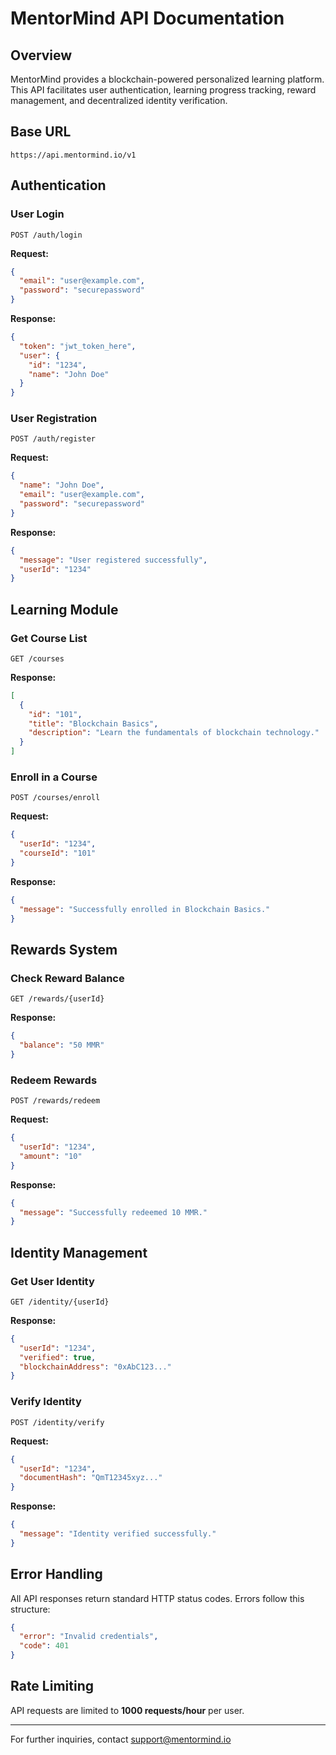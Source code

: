 # MentorMind API Documentation

## Overview
MentorMind provides a blockchain-powered personalized learning platform. This API facilitates user authentication, learning progress tracking, reward management, and decentralized identity verification.

## Base URL
```
https://api.mentormind.io/v1
```

## Authentication
### User Login
```
POST /auth/login
```
**Request:**
```json
{
  "email": "user@example.com",
  "password": "securepassword"
}
```
**Response:**
```json
{
  "token": "jwt_token_here",
  "user": {
    "id": "1234",
    "name": "John Doe"
  }
}
```

### User Registration
```
POST /auth/register
```
**Request:**
```json
{
  "name": "John Doe",
  "email": "user@example.com",
  "password": "securepassword"
}
```
**Response:**
```json
{
  "message": "User registered successfully",
  "userId": "1234"
}
```

## Learning Module
### Get Course List
```
GET /courses
```
**Response:**
```json
[
  {
    "id": "101",
    "title": "Blockchain Basics",
    "description": "Learn the fundamentals of blockchain technology."
  }
]
```

### Enroll in a Course
```
POST /courses/enroll
```
**Request:**
```json
{
  "userId": "1234",
  "courseId": "101"
}
```
**Response:**
```json
{
  "message": "Successfully enrolled in Blockchain Basics."
}
```

## Rewards System
### Check Reward Balance
```
GET /rewards/{userId}
```
**Response:**
```json
{
  "balance": "50 MMR"
}
```

### Redeem Rewards
```
POST /rewards/redeem
```
**Request:**
```json
{
  "userId": "1234",
  "amount": "10"
}
```
**Response:**
```json
{
  "message": "Successfully redeemed 10 MMR."
}
```

## Identity Management
### Get User Identity
```
GET /identity/{userId}
```
**Response:**
```json
{
  "userId": "1234",
  "verified": true,
  "blockchainAddress": "0xAbC123..."
}
```

### Verify Identity
```
POST /identity/verify
```
**Request:**
```json
{
  "userId": "1234",
  "documentHash": "QmT12345xyz..."
}
```
**Response:**
```json
{
  "message": "Identity verified successfully."
}
```

## Error Handling
All API responses return standard HTTP status codes. Errors follow this structure:
```json
{
  "error": "Invalid credentials",
  "code": 401
}
```

## Rate Limiting
API requests are limited to **1000 requests/hour** per user.

---
For further inquiries, contact support@mentormind.io

